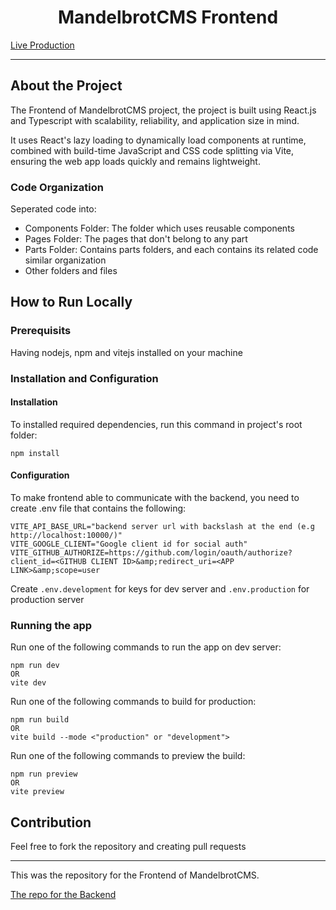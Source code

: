 <h1 align="center">MandelbrotCMS Frontend</h1>

[Live Production](https://cms.saifchan.online/)

<hr>

## About the Project 
The Frontend of MandelbrotCMS project, the project is built using React.js and Typescript 
with scalability, reliability, and application size in mind.

It uses React's lazy loading to dynamically load components at runtime, 
combined with build-time JavaScript and CSS code splitting via Vite, 
ensuring the web app loads quickly and remains lightweight.

### Code Organization
Seperated code into:
* Components Folder: The folder which uses reusable components
* Pages Folder: The pages that don't belong to any part
* Parts Folder: Contains parts folders, and each contains its related code similar organization
* Other folders and files

## How to Run Locally
### Prerequisits
Having nodejs, npm and vitejs installed on your machine

### Installation and Configuration

#### Installation
To installed required dependencies, run this command in project's root folder:
```
npm install
```

#### Configuration
To make frontend able to communicate with the backend, you need to create .env file that contains the following:
```
VITE_API_BASE_URL="backend server url with backslash at the end (e.g http://localhost:10000/)"
VITE_GOOGLE_CLIENT="Google client id for social auth"
VITE_GITHUB_AUTHORIZE=https://github.com/login/oauth/authorize?client_id=<GITHUB CLIENT ID>&amp;redirect_uri=<APP LINK>&amp;scope=user
```

Create `.env.development` for keys for dev server and `.env.production` for production server

### Running the app
Run one of the following commands to run the app on dev server:
```
npm run dev
OR
vite dev
```
Run one of the following commands to build for production:
```
npm run build
OR
vite build --mode <"production" or "development">
```
Run one of the following commands to preview the build:
```
npm run preview
OR
vite preview
```

## Contribution
Feel free to fork the repository and creating pull requests

<hr>
This was the repository for the Frontend of MandelbrotCMS.

[The repo for the Backend](https://github.com/SA12IF34/MandelbrotCMS-Backend)
